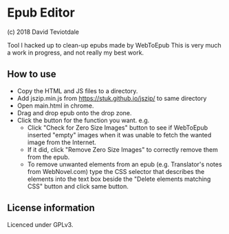 # Epub Editor
(c) 2018 David Teviotdale   

Tool I hacked up to clean-up epubs made by WebToEpub
This is very much a work in progress, and not really my best work.

## How to use
* Copy the HTML and JS files to a directory.
* Add jszip.min.js from https://stuk.github.io/jszip/ to same directory
* Open main.html in chrome.
* Drag and drop epub onto the drop zone.
* Click the button for the function you want. e.g.
  *  Click "Check for Zero Size Images" button to see if WebToEpub inserted "empty" images when it was unable to fetch the wanted image from the Internet.
  *  If it did, click "Remove Zero Size Images" to correctly remove them from the epub.
  *  To remove unwanted elements from an epub (e.g. Translator's notes from WebNovel.com) type the CSS selector that describes the elements into the text box beside the "Delete elements matching CSS" button and click same button.

## License information
Licenced under GPLv3.
